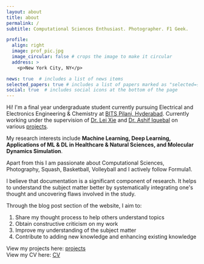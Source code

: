 ```yaml
---
layout: about
title: about
permalink: /
subtitle: Computational Sciences Enthusiast. Photographer. F1 Geek.

profile:
  align: right
  image: prof_pic.jpg
  image_circular: false # crops the image to make it circular
  address: >
    <p>New York City, NY</p>

news: true  # includes a list of news items
selected_papers: true # includes a list of papers marked as "selected={true}"
social: true  # includes social icons at the bottom of the page
---
```


Hi! I'm a final year undergraduate student currently pursuing Electrical and Electronics Engineering & Chemistry at [BITS Pilani, Hyderabad](https://www.bits-pilani.ac.in/hyderabad/). Currently working under the supervision of [Dr. Lei Xie](http://compsci.hunter.cuny.edu/~leixie/) and [Dr. Ashif Iquebal](https://sites.google.com/view/ashif-iquebal/) on various [projects](https://amiteshbadkul.github.io/projects/).

My research interests include **Machine Learning, Deep Learning, Applications of ML & DL in Healthcare & Natural Sciences, and Molecular Dynamics Simulation**.

Apart from this I am passionate about Computational Sciences, Photography, Squash, Basketball, Volleyball and I actively follow Formula1. <br />

I believe that documentation is a significant component of research. It helps to understand the subject matter better by systematically integrating one's thought and uncovering flaws involved in the study.

Through the blog post section of the website, I aim to:
1. Share my thought process to help others understand topics
2. Obtain constructive criticism on my work
3. Improve my understanding of the subject matter
4. Contribute to adding new knowledge and enhancing existing knowledge


View my projects here: [projects](https://amiteshbadkul.github.io/projects/)<br />
View my CV here: [CV](https://amiteshbadkul.github.io/cv/)<br />
